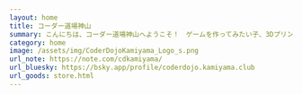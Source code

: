 ```yaml
---
layout: home
title: コーダー道場神山
summary: こんにちは、コーダー道場神山へようこそ！　ゲームを作ってみたい子、3Dプリンタでおもちゃを作ってみたい子、パソコンを思い切りさわってみたい子も、世にあふれるいろんなテクノロジーに挑戦しよう！
category: home
image: /assets/img/CoderDojoKamiyama_Logo_s.png
url_note: https://note.com/cdkamiyama/
url_bluesky: https://bsky.app/profile/coderdojo.kamiyama.club
url_goods: store.html
---
```

